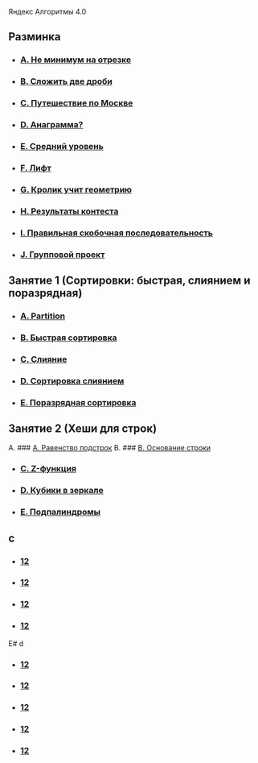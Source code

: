 Яндекс Алгоритмы 4.0

## Разминка
* ### [A. Не минимум на отрезке](https://github.com/st119149/yandex-algorithms-4.0/blob/main/src/0/A/README.md)
* ### [B. Сложить две дроби](https://github.com/st119149/yandex-algorithms-4.0/blob/main/src/0/B/README.md)
* ### [C. Путешествие по Москве](https://github.com/st119149/yandex-algorithms-4.0/blob/main/src/0/C/README.md)
* ### [D. Анаграмма?](https://github.com/st119149/yandex-algorithms-4.0/blob/main/src/0/D/README.md)
* ### [E. Средний уровень](https://github.com/st119149/yandex-algorithms-4.0/blob/main/src/0/E/README.md)
* ### [F. Лифт](https://github.com/st119149/yandex-algorithms-4.0/blob/main/src/0/F/README.md)
* ### [G. Кролик учит геометрию](https://github.com/st119149/yandex-algorithms-4.0/blob/main/src/0/G/README.md)
* ### [H. Результаты контеста](https://github.com/st119149/yandex-algorithms-4.0/blob/main/src/0/H/README.md)
* ### [I. Правильная скобочная последовательность](https://github.com/st119149/yandex-algorithms-4.0/blob/main/src/0/I/README.md)
* ### [J. Групповой проект](https://github.com/st119149/yandex-algorithms-4.0/blob/main/src/0/J/README.md)

## Занятие 1 (Сортировки: быстрая, слиянием и поразрядная)
* ### [A. Partition](https://github.com/st119149/yandex-algorithms-4.0/blob/main/src/0/A/README.md)
* ### [B. Быстрая сортировка](https://github.com/st119149/yandex-algorithms-4.0/blob/main/src/0/B/README.md)
* ### [C. Слияние](https://github.com/st119149/yandex-algorithms-4.0/blob/main/src/0/C/README.md)
* ### [D. Сортировка слиянием](https://github.com/st119149/yandex-algorithms-4.0/blob/main/src/0/D/README.md)
* ### [E. Поразрядная сортировка](https://github.com/st119149/yandex-algorithms-4.0/blob/main/src/0/E/README.md)


## Занятие 2 (Хеши для строк)
 A. ### [A. Равенство подстрок](https://github.com/st119149/yandex-algorithms-4.0/blob/main/src/0/A/README.md)
 B. ### [B. Основание строки](https://github.com/st119149/yandex-algorithms-4.0/blob/main/src/0/B/README.md)
* ### [C. Z-функция](https://github.com/st119149/yandex-algorithms-4.0/blob/main/src/0/C/README.md)
* ### [D. Кубики в зеркале](https://github.com/st119149/yandex-algorithms-4.0/blob/main/src/0/D/README.md)
* ### [E. Подпалиндромы](https://github.com/st119149/yandex-algorithms-4.0/blob/main/src/0/E/README.md)

## c
* ### [12](https://github.com/st119149/yandex-algorithms-4.0/blob/main/src/0/A/README.md)
* ### [12](https://github.com/st119149/yandex-algorithms-4.0/blob/main/src/0/B/README.md)
* ### [12](https://github.com/st119149/yandex-algorithms-4.0/blob/main/src/0/D/README.md)
* ### [12](https://github.com/st119149/yandex-algorithms-4.0/blob/main/src/0/E/README.md)

E# d
* ### [12](https://github.com/st119149/yandex-algorithms-4.0/blob/main/src/4/A/README.md)
* ### [12](https://github.com/st119149/yandex-algorithms-4.0/blob/main/src/4/B/README.md)
* ### [12](https://github.com/st119149/yandex-algorithms-4.0/blob/main/src/4/C/README.md)
* ### [12](https://github.com/st119149/yandex-algorithms-4.0/blob/main/src/4/D/README.md)
* ### [12](https://github.com/st119149/yandex-algorithms-4.0/blob/main/src/4/E/README.md)
